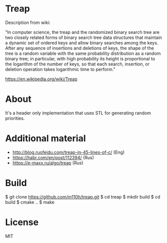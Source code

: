 # Treap

Description from wiki:

"In computer science, the treap and the randomized binary search tree are two closely related forms of binary search tree data structures that maintain a dynamic set of ordered keys and allow binary searches among the keys. After any sequence of insertions and deletions of keys, the shape of the tree is a random variable with the same probability distribution as a random binary tree; in particular, with high probability its height is proportional to the logarithm of the number of keys, so that each search, insertion, or deletion operation takes logarithmic time to perform."

https://en.wikipedia.org/wiki/Treap

# About

It's a header only implementation that uses STL for generating random priorities.

# Additional material

* http://blog.ruofeidu.com/treap-in-45-lines-of-c/ (Eng)
* https://habr.com/en/post/112394/ (Rus)
* https://e-maxx.ru/algo/treap (Rus)

# Build

$ git clone https://github.com/m110h/treap.git
$ cd treap
$ mkdir build
$ cd build
$ cmake ..
$ make

# License

MIT
